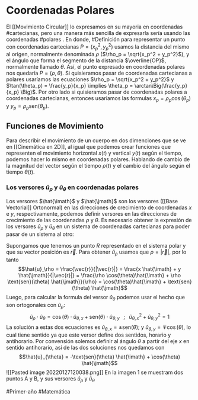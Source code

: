 # Coordenadas Polares
El [[Movimiento Circular]] lo expresamos en su mayoria en coordenadas #cartecianas, pero una manera más sencilla de expresarla sería usando las coordenadas #polares . En donde, #Definición para representar un punto con coordenadas cartecianas $P = (x_p^2, y_p^2)$ usamos la distancia del mismo al origen, normalmente denominada $\rho$ ($\rho_p = \sqrt{x_p^2 + y_p^2}$), y el ángulo que forma el segmento de la distancia $\overline{OP}$, normalmente llamado $\theta$. Así, el punto expresado en coordenadas polares nos quedaría $P = (\rho, \theta)$.
Si quisieramos pasar de coordenadas cartecianas a polares usaríamos las ecuaciones $\rho_p = \sqrt{x_p^2 + y_p^2}$ y $\tan(\theta_p) = \frac{y_p}{x_p} \implies \theta_p = \arctan\Big(\frac{y_p}{x_p} \Big)$. Por otro lado si quisieramos pasar de coordenadas polares a coordenadas cartecianas, entonces usariamos las formulas $x_p = \rho_p \cos(\theta_p)$ y $y_p = \rho_p \text{sen}(\theta_p)$. 

## Funciones de Movimiento 
Para describir el movimiento de un cuerpo en dos dimenciones que se ve en [[Cinemática en 2D]], al igual que podemos crear funciones que representen el movimiento horizontal $x(t)$ y vertical $y(t)$ según el tiempo, podemos hacer lo mismo en coordenadas polares. Hablando de cambio de la magnitud del vector según el tiempo $\rho(t)$ y el cambio del ángulo según el tiempo $\theta(t)$. 

### Los versores $\hat{u}_\rho$ y $\hat{u}_\theta$ en coordenadas polares
Los versores $\hat{\imath}$ y $\hat{\jmath}$ son los versores ([[Base Vectorial]] Ortonormal) en las direcciones de crecimiento de coordenadas $x$ e $y$, respectivamente, podemos definir versores en las direcciones de crecimiento de las coordenadas $\rho$ y $\theta$. 
Es necesario obtener la expresión de los versores $\hat{u}_\rho$ y $\hat{u}_\theta$  en un sistema de coordenadas cartecianas para poder pasar de un sistema al otro:

Supongamos que tenemos un punto $R$ representado en el sistema polar y que su vector posición es $\vec{r}$. Para obtener $\hat{u}_\rho$ usamos que $\rho = |\vec{r}|$, por lo tanto
$$\hat{u}_\rho = \frac{\vec{r}}{|\vec{r}|} = \frac{x \hat{\imath} + y \hat{\jmath}}{|\vec{r}|} = \frac{\rho \cos(\theta)\hat{\imath} + \rho \text{sen}(\theta) \hat{\jmath}}{\rho} = \cos(\theta)\hat{\imath} + \text{sen}(\theta) \hat{\jmath}$$
Luego, para calcular la formula del versor $\hat{u}_\theta$ podemos usar el hecho que son ortogonales con $\hat{u}_\rho$:
$$\hat{u}_\rho \cdot \hat{u}_\theta = \cos(\theta) \cdot \hat{u}_{\theta,x} + \text{sen}(\theta) \cdot \hat{u}_{\theta,y} \;\;\;;\;\;\; \hat{u}_{\theta, x}^2 + \hat{u}_{\theta, y}^2 = 1$$
La solución a estas dos ecuaciones es $\hat{u}_{\theta, x} = \pm \text{sen}(\theta)$; y $\hat{u}_{\theta, y} = \mp \cos(\theta)$, lo cual tiene sentido ya que este versor define dos sentidos, horario y antihorario. Por convensión solemos definir al ángulo $\theta$ a partir del eje $x$ en sentido antihorario, así de las dos soluciones nos quedamos con
$$\hat{u}_{\theta} = -\text{sen}(\theta) \hat{\imath} + \cos(\theta) \hat{\jmath}$$
![[Pasted image 20220127120038.png]]
En la imagen 1 se muestram dos puntos A y B, y sus versores $\hat{u}_\rho$ y $\hat{u}_\theta$

#Primer-año #Matemática 
